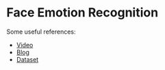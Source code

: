 # Face Emotion Recognition

Some useful references: 
- [Video](https://www.youtube.com/watch?v=avv9GQ3b6Qg&t=118s)
- [Blog](https://towardsdatascience.com/face-detection-with-haar-cascade-727f68dafd08)
- [Dataset](https://www.kaggle.com/datasets/debanga/facial-expression-recognition-challenge/data)
